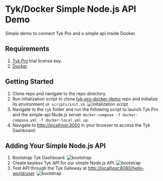 # Tyk/Docker Simple Node.js API Demo
Simple demo to connect Tyk Pro and a simple api inside Docker.

## Requirements
1. [Tyk Pro](https://pages.tyk.io/en/sign-up-for-tyk-on-prem-licence) trial license key.
2. [Docker](https://docs.docker.com/get-docker/).

## Getting Started
1. Clone repo and navigate to the repo directory.
2. Run initalization script to clone [tyk-pro-docker-demo](https://github.com/TykTechnologies/tyk-pro-docker-demo) repo and initialize its environment `sh scripts/init.sh`.
![initalization script](https://github.com/zalbiraw/tyk-docker-simple-node-api/blob/main/resources/init-script.gif "Initializing script")
3. Navigate to the `tyk` folder and run the following script to launch Tyk Pro and the simple-api Node.js server `docker-compose -f docker-compose.yml -f docker-local.yml up`.
4. Navigate to [http://localhost:3000](http://localhost:3000) in your browser to access the Tyk Dashboard.

## Adding Your Simple Node.js API
1. Bootstrap Tyk Dashboard.
![bootstrap](https://github.com/zalbiraw/tyk-docker-simple-node-api/blob/main/resources/bootstrap.gif "Bootstrap Tyk Dashboard")
2. Create keyless Tyk API for our simple Node.js API.
![bootstrap](https://github.com/zalbiraw/tyk-docker-simple-node-api/blob/main/resources/create-keyless-api.gif "Create Keyless Tyk API")
3. Test API through the Tyk Gateway at [http://localhost:8080/hello-world/user](http://localhost:8080/hello-world/user).
![bootstrap](https://github.com/zalbiraw/tyk-docker-simple-node-api/blob/main/resources/test-api.gif "Test API through Tyk Gateway")
